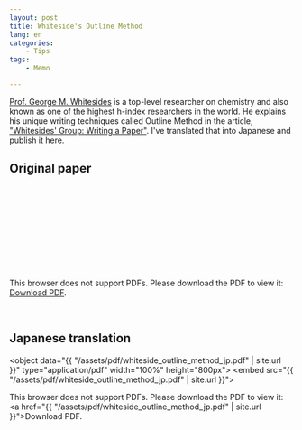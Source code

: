 ```yaml
---
layout: post
title: Whiteside's Outline Method
lang: en
categories:
    - Tips
tags:
    - Memo

---
```


<a href="https://gmwgroup.harvard.edu/people/george-m-whitesides">Prof. George M. Whitesides</a> is a top-level researcher on chemistry and also known as one of the highest h-index researchers in the world. He explains his unique writing techniques called Outline Method in the article, <a href="https://www.tulane.edu/~lamp/whiteside.pdf">"Whitesides' Group: Writing a Paper"</a>. I've translated that into Japanese and publish it here.


## Original paper


<object data="https://www.tulane.edu/~lamp/whiteside.pdf" type="application/pdf" width="100%" height="800px">
    <embed src="https://www.tulane.edu/~lamp/whiteside.pdf" | site.url }}">
        <p>This browser does not support PDFs. Please download the PDF to view it: <a href="https://www.tulane.edu/~lamp/whiteside.pdf">Download PDF</a>.</p>
    </embed>
</object>

<br>


## Japanese  translation

<object data="{{ "/assets/pdf/whiteside_outline_method_jp.pdf" | site.url }}" type="application/pdf" width="100%" height="800px">
    <embed src="{{ "/assets/pdf/whiteside_outline_method_jp.pdf" | site.url }}">
        <p>This browser does not support PDFs. Please download the PDF to view it: <a href="{{ "/assets/pdf/whiteside_outline_method_jp.pdf" | site.url }}">Download PDF</a>.</p>
    </embed>
</object>





